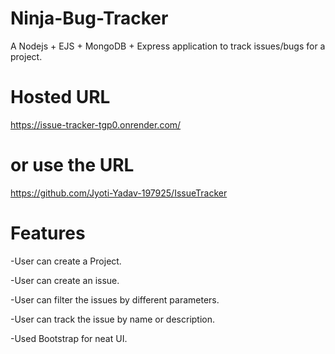 # Ninja-Bug-Tracker

A Nodejs + EJS + MongoDB + Express application to track issues/bugs for a project.

# Hosted URL

https://issue-tracker-tgp0.onrender.com/


# or use the URL

https://github.com/Jyoti-Yadav-197925/IssueTracker

# Features

-User can create a Project.

-User can create an issue.

-User can filter the issues by different parameters.

-User can track the issue by name or description.

-Used Bootstrap for neat UI.
